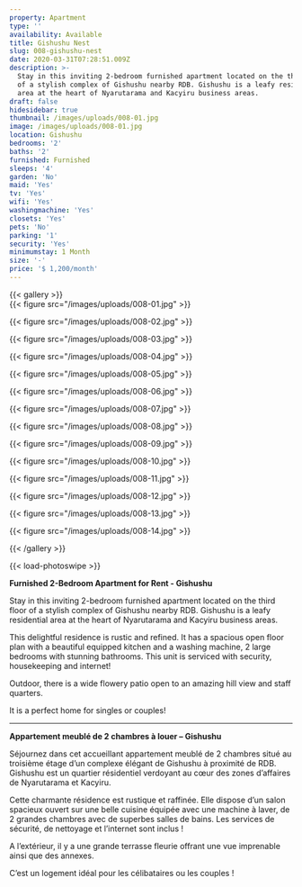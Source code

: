 ```yaml
---
property: Apartment
type: ''
availability: Available
title: Gishushu Nest
slug: 008-gishushu-nest
date: 2020-03-31T07:28:51.009Z
description: >-
  Stay in this inviting 2-bedroom furnished apartment located on the third floor
  of a stylish complex of Gishushu nearby RDB. Gishushu is a leafy residential
  area at the heart of Nyarutarama and Kacyiru business areas.
draft: false
hidesidebar: true
thumbnail: /images/uploads/008-01.jpg
image: /images/uploads/008-01.jpg
location: Gishushu
bedrooms: '2'
baths: '2'
furnished: Furnished
sleeps: '4'
garden: 'No'
maid: 'Yes'
tv: 'Yes'
wifi: 'Yes'
washingmachine: 'Yes'
closets: 'Yes'
pets: 'No'
parking: '1'
security: 'Yes'
minimumstay: 1 Month
size: '-'
price: '$ 1,200/month'
---
```

{{< gallery >}}\
{{< figure src="/images/uploads/008-01.jpg" >}}

{{< figure src="/images/uploads/008-02.jpg" >}} 

{{< figure src="/images/uploads/008-03.jpg" >}} 

{{< figure src="/images/uploads/008-04.jpg" >}} 

{{< figure src="/images/uploads/008-05.jpg" >}} 

{{< figure src="/images/uploads/008-06.jpg" >}} 

{{< figure src="/images/uploads/008-07.jpg" >}} 

{{< figure src="/images/uploads/008-08.jpg" >}} 

{{< figure src="/images/uploads/008-09.jpg" >}} 

{{< figure src="/images/uploads/008-10.jpg" >}} 

{{< figure src="/images/uploads/008-11.jpg" >}} 

{{< figure src="/images/uploads/008-12.jpg" >}} 

{{< figure src="/images/uploads/008-13.jpg" >}} 

{{< figure src="/images/uploads/008-14.jpg" >}} 

{{< /gallery >}}

{{< load-photoswipe >}}

**Furnished 2-Bedroom Apartment for Rent - Gishushu**

Stay in this inviting 2-bedroom furnished apartment located on the third floor of a stylish complex of Gishushu nearby RDB. Gishushu is a leafy residential area at the heart of Nyarutarama and Kacyiru business areas. 

This delightful residence is rustic and refined. It has a spacious open floor plan with a beautiful equipped kitchen and a washing machine, 2 large bedrooms with stunning bathrooms. This unit is serviced with security, housekeeping and internet!

Outdoor, there is a wide flowery patio open to an amazing hill view and staff quarters.

It is a perfect home for singles or couples! 

- - -

**Appartement meublé de 2 chambres à louer – Gishushu**

Séjournez dans cet accueillant appartement meublé de 2 chambres situé au troisième étage d’un complexe élégant de Gishushu à proximité de RDB. Gishushu est un quartier résidentiel verdoyant au cœur des zones d’affaires de Nyarutarama et Kacyiru. 

Cette charmante résidence est rustique et raffinée. Elle dispose d’un salon spacieux ouvert sur une belle cuisine équipée avec une machine à laver, de 2 grandes chambres avec de superbes salles de bains. Les services de sécurité, de nettoyage et l’internet sont inclus !

A l’extérieur, il y a une grande terrasse fleurie offrant une vue imprenable ainsi que des annexes.

C’est un logement idéal pour les célibataires ou les couples !